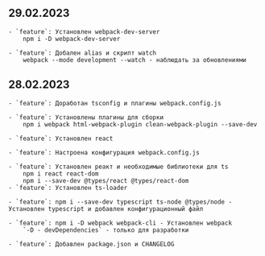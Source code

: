 ## 29.02.2023
    - `feature`: Установлен webpack-dev-server
        npm i -D webpack-dev-server

    - `feature`: Добален alias и скрипт watch
        webpack --mode development --watch - наблюдать за обновлениями

## 28.02.2023
    - `feature`: Доработан tsconfig и плагины webpack.config.js

    - `feature`: Установлены плагины для сборки
        npm i webpack html-webpack-plugin clean-webpack-plugin --save-dev

    - `feature`: Установлен react

    - `feature`: Настроена конфигурация webpack.config.js

    - `feature`: Установлен реакт и необходимые библиотеки для ts
        npm i react react-dom
        npm i --save-dev @types/react @types/react-dom
    - `feature`: Установлен ts-loader

    - `feature`: npm i --save-dev typescript ts-node @types/node - Установлен typescript и добавлен конфигурационный файл

    - `feature`: npm i -D webpack webpack-cli - Установлен webpack
        `-D - devDependencies` - только для разработки

    - `feature`: Добавлен package.json и CHANGELOG